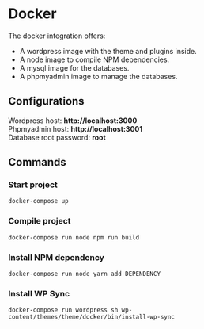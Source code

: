 # Docker

The docker integration offers:

- A wordpress image with the theme and plugins inside.
- A node image to compile NPM dependencies.
- A mysql image for the databases.
- A phpmyadmin image to manage the databases.

## Configurations

Wordpress host: **http://localhost:3000**<br>
Phpmyadmin host: **http://localhost:3001**<br>
Database root password: **root**

## Commands

### Start project

```shell
docker-compose up
```

### Compile project

```shell
docker-compose run node npm run build
```

### Install NPM dependency

```shell
docker-compose run node yarn add DEPENDENCY
```

### Install WP Sync

```shell
docker-compose run wordpress sh wp-content/themes/theme/docker/bin/install-wp-sync
```
